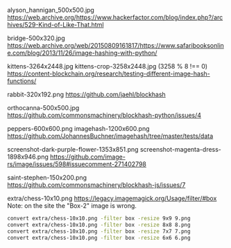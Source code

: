 alyson_hannigan_500x500.jpg
https://web.archive.org/https://www.hackerfactor.com/blog/index.php?/archives/529-Kind-of-Like-That.html

bridge-500x320.jpg
https://web.archive.org/web/20150809161817/https://www.safaribooksonline.com/blog/2013/11/26/image-hashing-with-python/

kittens-3264x2448.jpg
kittens-crop-3258x2448.jpg (3258 % 8 !== 0)
https://content-blockchain.org/research/testing-different-image-hash-functions/

rabbit-320x192.png
https://github.com/jaehl/blockhash

orthocanna-500x500.jpg
https://github.com/commonsmachinery/blockhash-python/issues/4

peppers-600x600.png
imagehash-1200x600.png
https://github.com/JohannesBuchner/imagehash/tree/master/tests/data

screenshot-dark-purple-flower-1353x851.png
screenshot-magenta-dress-1898x946.png
https://github.com/image-rs/image/issues/598#issuecomment-271402798

saint-stephen-150x200.png
https://github.com/commonsmachinery/blockhash-js/issues/7




extra/chess-10x10.png
https://legacy.imagemagick.org/Usage/filter/#box
Note: on the site the "Box-2" image is wrong.
```bash
convert extra/chess-10x10.png -filter box -resize 9x9 9.png
convert extra/chess-10x10.png -filter box -resize 8x8 8.png
convert extra/chess-10x10.png -filter box -resize 7x7 7.png
convert extra/chess-10x10.png -filter box -resize 6x6 6.png
```

